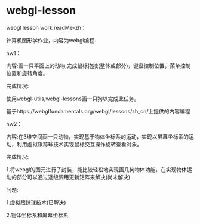 # webgl-lesson
webgl lesson work
readMe-zh：

计算机图形学作业，内容为webgl编程.

hw1：

内容:画一只平面上的动物,完成鼠标拖拽(整体或部分)，键盘控制位置，菜单控制位置和旋转角度。

完成情况:

使用webgl-utils,webgl-lessons画一只狗以完成此任务。

基于https://webglfundamentals.org/webgl/lessons/zh_cn/上提供的内容编程

hw2：

内容:在3维空间画一只动物，实现基于物体坐标系的运动，实现以屏幕坐标系的运动，利用虚拟跟踪球技术实现鼠标交互操作旋转查看对象。

完成情况:

1.将webgl的图元进行了封装，能比较轻松地实现画几何物体功能，在实现物体运动的部分可以通过逐级调用更新矩阵来解决(尚未解决)

问题:

1.虚拟跟踪球技术(已解决)

2.物体坐标系和屏幕坐标系

